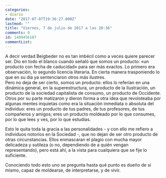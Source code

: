 ```yaml
---
categories:
- diario
date: "2017-07-07T19:36:27.000Z"
lastmod: ""
title: "Viernes, 7 de julio de 2017 a las 20:36"
comments: 0
id: 1499456187
commentList:
---
```


A decir verdad Beigbeder no es tan imbécil como a veces quiere parecer ser. Dio en todo el blanco cuando señaló que somos un producto: «un producto con fecha de caducidad» para ser más exactos. Lo primero era observación, lo segundo licencia literaria. En cierta manera trasponiendo lo que en su día ya sentenciaron otros más ilustres.  
Pero no deja de ser cierto, somos un producto: ellos lo referían en una dinámica general, en la superestructura, un producto de la Ilustración, un producto de la sociedad capitalista de consumo, un producto de Occidente. Otros por su parte matizaron y dieron forma a otra idea que revoloteaba por algunas mentes inquietas como era la situación inmediata o absoluta del individuo: eres un producto de tus padres, de tus profesores, de tus compañeros y amigos; eres un producto moldeado por lo que consumes, por lo que lees y ves, por lo que estudias.  
  
Esto le quita toda la gracia a las personalidades - y con ello me refiero a individuos notorios en la Sociedad -, que no dejan de ser otro producto de otras circunstancias. Ellos enmascaran el plagio con mucha mayor delicadeza y sutileza (o no, dependiendo de a quién vengan representando), pero está ahí, a la vista para cualquiera que se fije lo suficiente.  
  
Conociendo todo esto uno se pregunta hasta qué punto es dueño de sí mismo, capaz de moldearse, de interpretarse, y de vivir.
